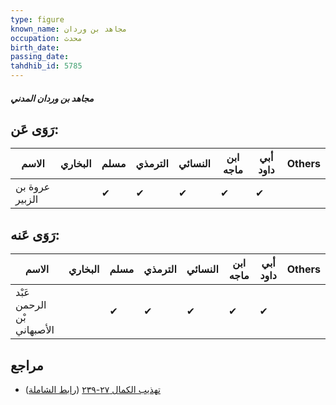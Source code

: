 ```yaml
---
type: figure
known_name: مجاهد بن وردان
occupation: محدث
birth_date:
passing_date:
tahdhib_id: 5785
---
```

##### مجاهد بن وردان المدني

## رَوَى عَن:
| الاسم          | البخاري | مسلم | الترمذي | النسائي | ابن ماجه | أبي داود | Others |
| -------------- | ------- | ---- | ------- | ------- | -------- | -------- | ------ |
| عروة بن الزبير |         | ✔    | ✔       | ✔       | ✔        | ✔        |        |
## رَوَى عَنه:
| الاسم                      | البخاري | مسلم | الترمذي | النسائي | ابن ماجه | أبي داود | Others |
| -------------------------- | ------- | ---- | ------- | ------- | -------- | -------- | ------ |
| عَبْد الرحمن بْن الأصبهاني |         | ✔    | ✔       | ✔       | ✔        | ✔        |        |
## مراجع
- [تهذيب الكمال ٢٧-٢٣٩](obsidian://open?vault=Tahdhib-al-Kamal&file=Figures/٥٧٨٥-مجاهد%20بن%20وردان%20المدني) ([رابط الشاملة](https://shamela.ws/book/3722/14628))